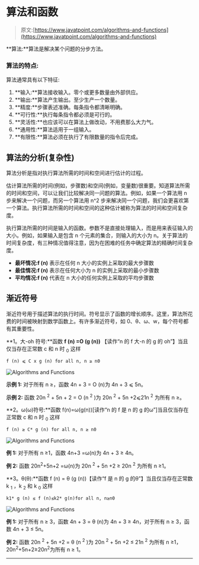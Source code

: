 # 算法和函数

> 原文:[https://www.javatpoint.com/algorithms-and-functions](https://www.javatpoint.com/algorithms-and-functions)

**算法:**算法是解决某个问题的分步方法。

### 算法的特点:

算法通常具有以下特征:

1.  **输入:**算法接收输入。零个或更多数量由外部供应。
2.  **输出:**算法产生输出。至少生产一个数量。
3.  **精度:**步骤表述准确。每条指令都清晰明确。
4.  **可行性:**执行每条指令都必须是可行的。
5.  **灵活性:**也应该可以在算法上做改动，不用费那么大力气。
6.  **通用性:**算法适用于一组输入。
7.  **有限性:**算法必须在执行了有限数量的指令后完成。

## 算法的分析(复杂性)

算法分析是指对执行算法所需的时间和空间进行估计的过程。

估计算法所需的时间(例如，步骤数)和空间(例如，变量数)很重要。知道算法所需的时间和空间，可以让我们比较解决同一问题的算法。例如，如果一个算法用 n 步来解决一个问题，而另一个算法用 n^2 步来解决同一个问题，我们会更喜欢第一个算法。执行算法所需的时间和空间的这种估计被称为算法的时间和空间复杂度。

执行算法所需的时间是输入的函数。参数不是直接处理输入，而是用来表征输入的大小。例如，如果输入是包含 n 个元素的集合，则输入的大小为 n。关于算法的时间复杂度，有三种情况值得注意，因为在困难的任务中确定算法的精确时间复杂度。

*   **最坏情况:f (n)** 表示在任何 n 大小的实例上采取的最大步骤数
*   **最佳情况:f (n)** 表示在任何大小为 n 的实例上采取的最小步骤数
*   **平均情况:f (n)** 代表在 n 大小的任何实例上采取的平均步骤数

## 渐近符号

渐近符号用于描述算法的执行时间。符号显示了函数的增长顺序。这里，算法所花费的时间被映射到数学函数上。有许多渐近符号，如 0、θ、ω、w，每个符号都有其重要性。

**1。大-oh 符号:**函数 **f (n) =O (g (n))** 【读作“n 的 f 大-n 的 g 的 oh”】当且仅当存在正常数 c 和 n 时 <sub>0</sub> 这样

```
f (n) ⩽ C x g (n) for all n, n ≥ n0

```

![Algorithms and Functions](../Images/7dba0f6aa68cc84af01965e9444182cc.png)

**示例 1:** 对于所有 n ≥，函数 4n + 3 = O (n)为 4n + 3 ⩽ 5n。

**示例 2:** 函数 20n <sup>2</sup> + 5n + 2 = O (n <sup>2</sup> )为 20n <sup>2</sup> + 5n +2⩽21n <sup>2</sup> 为所有 n ≥。

**2。ω(ω)符号:**函数 f(n)=ω(g(n))[读作“n 的 f 是 n 的 g 的ω”]当且仅当存在正常数 c 和 n 时 <sub>0</sub> 这样

```
f (n) ≥ C* g (n) for all n, n ≥ n0

```

![Algorithms and Functions](../Images/471ccd445196102885843f6ba4fb3dfe.png)

**例 1:** 对于所有 n ≥1，函数 4n+3 =ω(n)为 4n + 3 ≥ 4n。

**例 2:** 函数 20n<sup>2</sup>+5n+2 =ω(n)为 20n <sup>2</sup> + 5n +2 ≥ 20n <sup>2</sup> 为所有 n ≥1。

**3。θ(θ):**函数 f (n) = θ (g (n))【读作“f 是 n 的 g 的θ”】当且仅当存在正常数 k <sub>1</sub> ，k <sub>2</sub> 和 k <sub>0</sub> 这样

```
k1* g (n) ≤ f (n)≤k2* g(n)for all n, n≥n0

```

![Algorithms and Functions](../Images/532be4e1bfb0ce0eb6f2a14fe6b83a51.png)

**例 1:** 对于所有 n ≥ 3，函数 4n + 3 = θ (n)为 4n + 3 ≥ 4n，对于所有 n ≥ 3，函数 4n + 3 ≤ 5n。

**例 2:** 函数 20n <sup>2</sup> + 5n +2 = θ (n <sup>2</sup> )为 20n <sup>2</sup> + 5n +2 ≤ 21n <sup>2</sup> 为所有 n ≥1，20n<sup>2</sup>+5n+2≥20n<sup>2</sup>为所有 n ≥ 1。

* * *